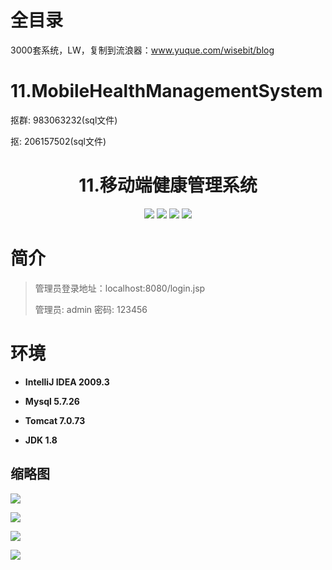 # 全目录

3000套系统，LW，复制到流浪器：www.yuque.com/wisebit/blog

# 11.MobileHealthManagementSystem

<p>抠群: 983063232(sql文件)</p>
<p>抠: 206157502(sql文件)</p>

<p><h1 align="center">11.移动端健康管理系统</h1></p>

<p align="center">
	<img src="https://img.shields.io/badge/jdk-1.8-orange.svg"/>
    <img src="https://img.shields.io/badge/servlet-5.x-lightgrey.svg"/>
    <img src="https://img.shields.io/badge/jdbc-3.x-blue.svg"/>
    <img src="https://img.shields.io/badge/jsp-3.x-blue.svg"/>
</p>

# 简介
>
> 
>
> 管理员登录地址：localhost:8080/login.jsp
>
> 管理员: admin   密码: 123456
>

# 环境

- <b>IntelliJ IDEA 2009.3</b>

- <b>Mysql 5.7.26</b>

- <b>Tomcat 7.0.73</b>

- <b>JDK 1.8</b>


## 缩略图

![](https://bitwise.oss-cn-heyuan.aliyuncs.com/2024/9/10/973e0a6f-7b38-4b2a-897d-922286697f3f.png)

![](https://bitwise.oss-cn-heyuan.aliyuncs.com/2024/9/10/077211e5-a323-4fd9-9646-b303ab067c22.png)

![](https://bitwise.oss-cn-heyuan.aliyuncs.com/2024/9/10/c87c20ff-8ca7-4a4b-995e-5436cbc94f97.png)

![](https://bitwise.oss-cn-heyuan.aliyuncs.com/2024/9/10/625c769c-8c33-4c1a-b30a-05ac0b7d42ab.png)

